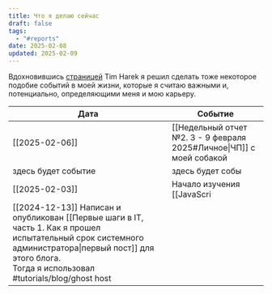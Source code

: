 ```yaml
---
title: Что я делаю сейчас
draft: false
tags:
  - "#reports"
date: 2025-02-08
updated: 2025-02-09
---
```

Вдохновившись [страницей](https://timharek.no/now) Tim Harek я решил сделать тоже некоторое подобие событий в моей жизни, которые я считаю важными и, потенциально, определяющими меня и мою карьеру.

| Дата                | Событие                                                                                                                                                                                      |
| ------------------- | ------------------------------------------------------------------------------------------------------------------------------------------------------------------------------------------- |
| [[2025-02-06]]      | [[Недельный отчет №2. 3 - 9 февраля 2025#Личное\|ЧП]] с моей собакой                                                                                                                         |
| здесь будет событие | здесь будет собы                                                                                                                                                                             |
| [[2025-02-03]]      | Начало изучения [[JavaScri                                                                                                                                                                   |
| [[2024-12-13]]   Написан и опубликован [[Первые шаги в IT, часть 1. Как я прошел испытательный срок системного администратора\|первый пост]] для этого блога. <br>Тогда я использовал #tutorials/blog/ghost  host  |
